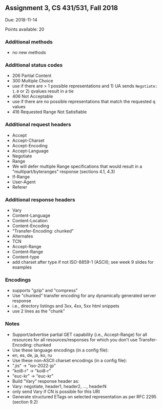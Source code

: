 ## Assignment 3, CS 431/531, Fall 2018

Due: 2018-11-14

Points available: 20

### Additional methods 

* no new methods

### Additional status codes 

* 206 Partial Content
* 300 Multiple Choice
 * use if there are > 1 possible representations and 1) UA sends `Negotiate: 1.0` or 2) qvalues result in a tie
* 406 Not Acceptable
 * use if there are no possible representations that match the requested q values
* 416 Requested Range Not Satisfiable


### Additional request headers 

* Accept
* Accept-Charset
* Accept-Encoding
* Accept-Language
* Negotiate
* Range
 * We will defer multiple Range specifications that would result in a "multipart/byteranges" response (sections 4.1, 4.3)
* If-Range
* User-Agent
* Referer


### Additional response headers

* Vary
* Content-Language
* Content-Location
* Content-Encoding
* "Transfer-Encoding: chunked"
* Alternates
* TCN
* Accept-Range
* Content-Range
* Content-type
 * add charset after type if not ISO-8859-1 (ASCII); see week 9 slides for examples

### Encodings

* supports "gzip" and "compress"
* Use "chunked” transfer encoding for any dynamically generated server response
 * i.e., directory listings and 3xx, 4xx, 5xx html snippets
 * use 2 lines as the "chunk"

### Notes

* Support/advertise partial GET capability (i.e., Accept-Range) for all resources for all resources/responses for which you don't use Transfer-Encoding: chunked
* Use these language encodings (in a config file):
 * en, es, de, ja, ko, ru
* Use these non-ASCII charset encodings (in a config file):
 * ".jis" -> "iso-2022-jp"
 * "koi8-r" -> "koi8-r"
 * "euc-kr" -> "euc-kr"
* Build "Vary" response header as:
 * Vary: negotiate, header1, header2, ..., headerN
 * only send Vary if CN is possible for this URI
* Generate structured ETags on selected representation as per RFC 2295 (section 9.2)


